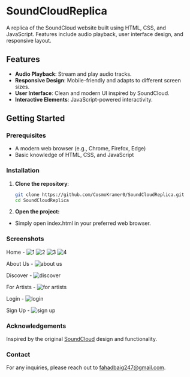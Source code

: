 # SoundCloudReplica
A replica of the SoundCloud website built using HTML, CSS, and JavaScript. Features include audio playback, user interface design, and responsive layout.

## Features

- **Audio Playback**: Stream and play audio tracks.
- **Responsive Design**: Mobile-friendly and adapts to different screen sizes.
- **User Interface**: Clean and modern UI inspired by SoundCloud.
- **Interactive Elements**: JavaScript-powered interactivity.

## Getting Started

### Prerequisites

- A modern web browser (e.g., Chrome, Firefox, Edge)
- Basic knowledge of HTML, CSS, and JavaScript

### Installation

1. **Clone the repository**:
   ```bash
   git clone https://github.com/CosmoKramer0/SoundCloudReplica.git
   cd SoundCloudReplica
2. **Open the project:**
- Simply open index.html in your preferred web browser.

### Screenshots

Home -
![1](https://github.com/CosmoKramer0/SoundCloudReplica/assets/122899893/c4a88390-c637-403f-979c-01af40909669)
![2](https://github.com/CosmoKramer0/SoundCloudReplica/assets/122899893/78955c08-cb23-4918-878d-c325795fef4c)
![3](https://github.com/CosmoKramer0/SoundCloudReplica/assets/122899893/f38151fc-ba8d-41c5-8ebc-8e9ba9edc225)
![4](https://github.com/CosmoKramer0/SoundCloudReplica/assets/122899893/40038f7d-eef1-466f-9436-5da33c3c90b2)

About Us -
![about us](https://github.com/CosmoKramer0/SoundCloudReplica/assets/122899893/8160cb04-6070-4464-af9b-38393d688eaa)

Discover -
![discover](https://github.com/CosmoKramer0/SoundCloudReplica/assets/122899893/dc5cf5f9-47fc-4c15-bb1b-460bc473c399)

For Artists -
![for artists](https://github.com/CosmoKramer0/SoundCloudReplica/assets/122899893/ed211f00-3e01-4fa0-bb92-a3753a2a0a20)

Login - 
![login](https://github.com/CosmoKramer0/SoundCloudReplica/assets/122899893/6e887649-5fae-49f0-81a1-0f7999d5a03a)

Sign Up -
![sign up](https://github.com/CosmoKramer0/SoundCloudReplica/assets/122899893/bd5382ad-db70-473f-a406-2a35ac49b29e)

### Acknowledgements
Inspired by the original [SoundCloud](https://soundcloud.com/) design and functionality.

### Contact 
For any inquiries, please reach out to fahadbaig247@gmail.com.

